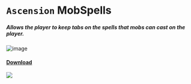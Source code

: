 # `Ascension` MobSpells
##### Allows the player to keep tabs on the spells that mobs can cast on the player.

![image](https://github.com/mattibalize-lab/MobSpells/assets/38044816/629db74e-93bc-4f79-809d-e70c7070992e)

#### [Download](https://github.com/mattibalize-lab/MobSpells/releases/download/latest/MobSpells.zip)
[<img src="https://img.shields.io/github/downloads/mattibalize-lab/MobSpells/total">](https://github.com/mattibalize-lab/MobSpells/releases/)
